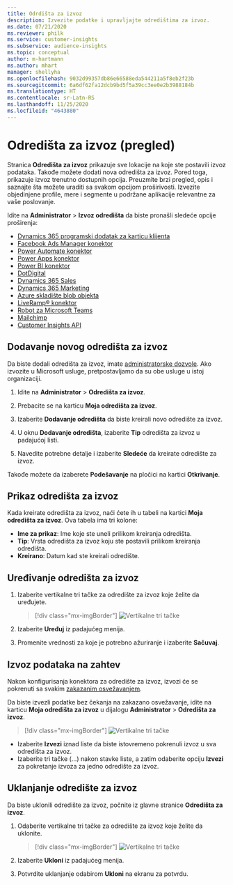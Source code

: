 ```yaml
---
title: Odrdišta za izvoz
description: Izvezite podatke i upravljajte odredištima za izvoz.
ms.date: 07/21/2020
ms.reviewer: philk
ms.service: customer-insights
ms.subservice: audience-insights
ms.topic: conceptual
author: m-hartmann
ms.author: mhart
manager: shellyha
ms.openlocfilehash: 9032d99357db86e66588eda544211a5f8eb2f23b
ms.sourcegitcommit: 6a6df62fa12dcb9bd5f5a39cc3ee0e2b3988184b
ms.translationtype: HT
ms.contentlocale: sr-Latn-RS
ms.lasthandoff: 11/25/2020
ms.locfileid: "4643880"
---
```

# <a name="export-destinations-preview"></a>Odredišta za izvoz (pregled)

Stranica **Odredišta za izvoz** prikazuje sve lokacije na koje ste postavili izvoz podataka. Takođe možete dodati nova odredišta za izvoz. Pored toga, prikazuje izvoz trenutno dostupnih opcija. Preuzmite brzi pregled, opis i saznajte šta možete uraditi sa svakom opcijom proširivosti. Izvezite objedinjene profile, mere i segmente u podržane aplikacije relevantne za vaše poslovanje.

Idite na **Administrator** > **Izvoz odredišta** da biste pronašli sledeće opcije proširenja:

- [Dynamics 365 programski dodatak za karticu klijenta](customer-card-add-in.md)
- [Facebook Ads Manager konektor](export-facebook.md)
- [Power Automate konektor](export-power-automate.md)
- [Power Apps konektor](export-power-apps.md)
- [Power BI konektor](export-power-bi.md)
- [DotDigital](export-dotdigital.md)
- [Dynamics 365 Sales](export-dynamics365-sales.md)
- [Dynamics 365 Marketing](export-dynamics365-marketing.md)
- [Azure skladište blob objekta](export-azure-blob-storage.md)
- [LiveRamp&reg; konektor](export-liveramp.md)
- [Robot za Microsoft Teams](export-teams-bot.md)
- [Mailchimp](export-mailchimp.md)
- [Customer Insights API](apis.md)

## <a name="add-a-new-export-destination"></a>Dodavanje novog odredišta za izvoz

Da biste dodali odredišta za izvoz, imate [administratorske dozvole](permissions.md). Ako izvozite u Microsoft usluge, pretpostavljamo da su obe usluge u istoj organizaciji.

1. Idite na **Administrator** > **Odredišta za izvoz**.

1. Prebacite se na karticu **Moja odredišta za izvoz**.

1. Izaberite **Dodavanje odredišta** da biste kreirali novo odredište za izvoz.

1. U oknu **Dodavanje odredišta**, izaberite **Tip** odredišta za izvoz u padajućoj listi.

1. Navedite potrebne detalje i izaberite **Sledeće** da kreirate odredište za izvoz.

Takođe možete da izaberete **Podešavanje** na pločici na kartici **Otkrivanje**.

## <a name="view-export-destinations"></a>Prikaz odredišta za izvoz

Kada kreirate odredišta za izvoz, naći ćete ih u tabeli na kartici **Moja odredišta za izvoz**. Ova tabela ima tri kolone:

- **Ime za prikaz**: Ime koje ste uneli prilikom kreiranja odredišta.
- **Tip**: Vrsta odredišta za izvoz koju ste postavili prilikom kreiranja odredišta.
- **Kreirano**: Datum kad ste kreirali odredište.

## <a name="edit-an-export-destination"></a>Uređivanje odredišta za izvoz

1. Izaberite vertikalne tri tačke za odredište za izvoz koje želite da uređujete.

   > [!div class="mx-imgBorder"]
   > ![Vertikalne tri tačke](media/export-destinations-page-ellipsis.png "Vertikalne tri tačke")

1. Izaberite **Uređuj** iz padajućeg menija.

1. Promenite vrednosti za koje je potrebno ažuriranje i izaberite **Sačuvaj**.

## <a name="export-data-on-demand"></a>Izvoz podataka na zahtev

Nakon konfigurisanja konektora za odredište za izvoz, izvozi će se pokrenuti sa svakim [zakazanim osvežavanjem](system.md#schedule-tab).

Da biste izvezli podatke bez čekanja na zakazano osvežavanje, idite na karticu **Moja odredišta za izvoz** u dijalogu **Administrator** > **Odredišta za izvoz**.

> [!div class="mx-imgBorder"]
> ![Vertikalne tri tačke](media/export-destinations-page-ellipsis.png "Vertikalne tri tačke")

- Izaberite **Izvezi** iznad liste da biste istovremeno pokrenuli izvoz u sva odredišta za izvoz.
- Izaberite tri tačke (...) nakon stavke liste, a zatim odaberite opciju **Izvezi** za pokretanje izvoza za jedno odredište za izvoz.

## <a name="remove-an-export-destination"></a>Uklanjanje odredište za izvoz

Da biste uklonili odredište za izvoz, počnite iz glavne stranice **Odredišta za izvoz**.

1. Odaberite vertikalne tri tačke za odredište za izvoz koje želite da uklonite.

   > [!div class="mx-imgBorder"]
   > ![Vertikalne tri tačke](media/export-destinations-page-ellipsis.png "Vertikalne tri tačke")

2. Izaberite **Ukloni** iz padajućeg menija.

3. Potvrdite uklanjanje odabirom **Ukloni** na ekranu za potvrdu.
